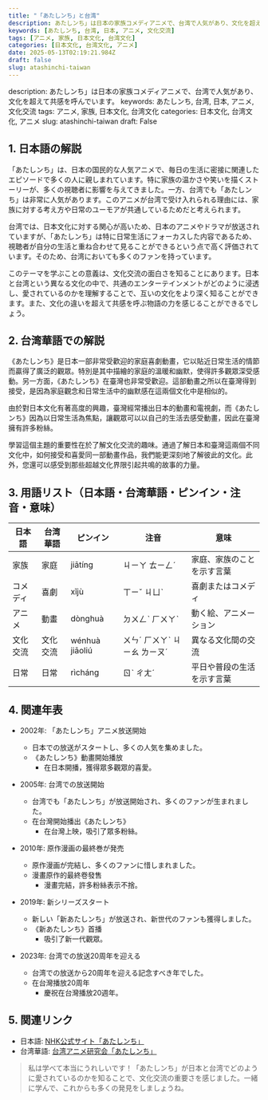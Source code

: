 ```yaml
---
title: "「あたしンち」と台湾"
description: あたしンち」は日本の家族コメディアニメで、台湾で人気があり、文化を超えて共感を呼んでいます。
keywords: [あたしンち, 台湾, 日本, アニメ, 文化交流]
tags: [アニメ, 家族, 日本文化, 台湾文化]
categories: [日本文化, 台湾文化, アニメ]
date: 2025-05-13T02:19:21.984Z
draft: false
slug: atashinchi-taiwan
---
```


description: あたしンち」は日本の家族コメディアニメで、台湾で人気があり、文化を超えて共感を呼んでいます。
keywords: あたしンち, 台湾, 日本, アニメ, 文化交流
tags: アニメ, 家族, 日本文化, 台湾文化
categories: 日本文化, 台湾文化, アニメ
slug: atashinchi-taiwan
draft: False

## 1. 日本語の解説
「あたしンち」は、日本の国民的な人気アニメで、毎日の生活に密接に関連したエピソードで多くの人に親しまれています。特に家族の温かさや笑いを描くストーリーが、多くの視聴者に影響を与えてきました。一方、台湾でも「あたしンち」は非常に人気があります。このアニメが台湾で受け入れられる理由には、家族に対する考え方や日常のユーモアが共通しているためだと考えられます。

台湾では、日本文化に対する関心が高いため、日本のアニメやドラマが放送されていますが、「あたしンち」は特に日常生活にフォーカスした内容であるため、視聴者が自分の生活と重ね合わせて見ることができるという点で高く評価されています。そのため、台湾においても多くのファンを持っています。

このテーマを学ぶことの意義は、文化交流の面白さを知ることにあります。日本と台湾という異なる文化の中で、共通のエンターテインメントがどのように浸透し、愛されているのかを理解することで、互いの文化をより深く知ることができます。また、文化の違いを超えて共感を呼ぶ物語の力を感じることができるでしょう。

## 2. 台湾華語での解説  
《あたしンち》是日本一部非常受歡迎的家庭喜劇動畫，它以貼近日常生活的情節而贏得了廣泛的觀眾。特別是其中描繪的家庭的溫暖和幽默，使得許多觀眾深受感動。另一方面，《あたしンち》在臺灣也非常受歡迎。這部動畫之所以在臺灣得到接受，是因為家庭觀念和日常生活中的幽默感在這兩個文化中是相似的。

由於對日本文化有著高度的興趣，臺灣經常播出日本的動畫和電視劇，而《あたしンち》因為以日常生活為焦點，讓觀眾可以以自己的生活去感受動畫，因此在臺灣擁有許多粉絲。

學習這個主題的重要性在於了解文化交流的趣味。通過了解日本和臺灣這兩個不同文化中，如何接受和喜愛同一部動畫作品，我們能更深刻地了解彼此的文化。此外，您還可以感受到那些超越文化界限引起共鳴的故事的力量。

## 3. 用語リスト（日本語・台湾華語・ピンイン・注音・意味）
| 日本語   | 台湾華語    | ピンイン       | 注音     | 意味                                   |
|---------|------------|---------------|---------|---------------------------------------|
| 家族    | 家庭       | jiātíng       | ㄐㄧㄚ ㄊㄧㄥˊ | 家庭、家族のことを示す言葉               |
| コメディ | 喜劇       | xǐjù         | ㄒㄧˇ ㄐㄩˋ  | 喜劇またはコメディ                     |
| アニメ  | 動畫       | dònghuà      | ㄉㄨㄥˋ ㄏㄨㄚˋ| 動く絵、アニメーション                 |
| 文化交流| 文化交流   | wénhuà jiāoliú| ㄨㄣˊ ㄏㄨㄚˋ ㄐㄧㄠ ㄌㄧㄡˊ | 異なる文化間の交流                    |
| 日常    | 日常       | rìcháng      | ㄖˋ ㄔㄤˊ  | 平日や普段の生活を示す言葉             |

## 4. 関連年表
- 2002年: 「あたしンち」アニメ放送開始  
  - 日本での放送がスタートし、多くの人気を集めました。  
  - 《あたしンち》動畫開始播放  
    - 在日本開播，獲得眾多觀眾的喜愛。
    
- 2005年: 台湾での放送開始  
  - 台湾でも「あたしンち」が放送開始され、多くのファンが生まれました。    
  - 在台灣開始播出《あたしンち》  
    - 在台灣上映，吸引了眾多粉絲。

- 2010年: 原作漫画の最終巻が発売  
  - 原作漫画が完結し、多くのファンに惜しまれました。  
  - 漫畫原作的最終卷發售  
    - 漫畫完結，許多粉絲表示不捨。

- 2019年: 新シリーズスタート  
  - 新しい「新あたしンち」が放送され、新世代のファンも獲得しました。  
  - 《新あたしンち》首播  
    - 吸引了新一代觀眾。

- 2023年: 台湾での放送20周年を迎える  
  - 台湾での放送から20周年を迎える記念すべき年でした。  
  - 在台灣播放20周年  
    - 慶祝在台灣播放20週年。

## 5. 関連リンク  
- 日本語: [NHK公式サイト「あたしンち」](https://www.nhk.or.jp/anime/atashinchi/)  
- 台湾華語: [台湾アニメ研究会「あたしンち」](https://www.taiwananime.com.tw/atashinchi)

> 私は学べて本当にうれしいです！「あたしンち」が日本と台湾でどのように愛されているのかを知ることで、文化交流の重要さを感じました。一緒に学んで、これからも多くの発見をしましょうね。